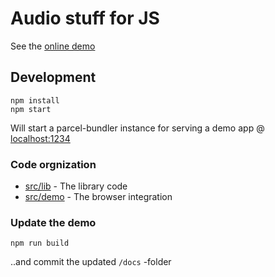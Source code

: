 # Audio stuff for JS

See the [online demo](https://villhei.github.io/chords)

## Development

```
npm install
npm start
```

Will start a parcel-bundler instance for serving a demo app @ [localhost:1234](http://localhost:1234)

### Code orgnization

- [src/lib](./src/lib) - The library code
- [src/demo](./src/demo) - The browser integration

### Update the demo

```
npm run build
```

..and commit the updated `/docs` -folder
